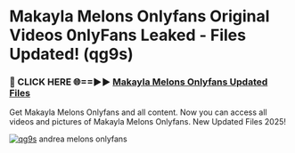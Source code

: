 # Makayla Melons Onlyfans Original Videos 0nlyFans Leaked - Files Updated! (qg9s)

<h3>🔴 CLICK HERE 🌐==►► <a href="https://tinyurl.com/2wckxsce" rel="nofollow">Makayla Melons Onlyfans Updated Files</a></h3>

Get Makayla Melons Onlyfans and all content. Now you can access all videos and pictures of Makayla Melons Onlyfans. New Updated Files 2025!

[![qg9s](https://i.imgur.com/AFduVYN.gif)](https://tinyurl.com/2wckxsce)
andrea melons onlyfans
